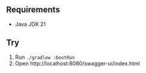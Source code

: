 ## Requirements

- Java JDK 21

## Try

1. Run `./gradlew :bootRun`
1. Open http://localhost:8080/swagger-ui/index.html
